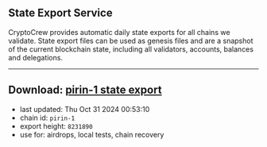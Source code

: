 ## State Export Service
CryptoCrew provides automatic daily state exports for all chains we validate. State export files can be used as genesis files and are a snapshot of the current blockchain state, including all validators, accounts, balances and delegations.

---
**Download: [pirin-1 state export](https://dl-eu2.ccvalidators.com/SERVICE/nolus/pirin-1_export_8231890.json)**
---

- last updated: Thu Oct 31 2024 00:53:10
- chain id: `pirin-1`
- export height: `8231890`
- use for: airdrops, local tests, chain recovery
